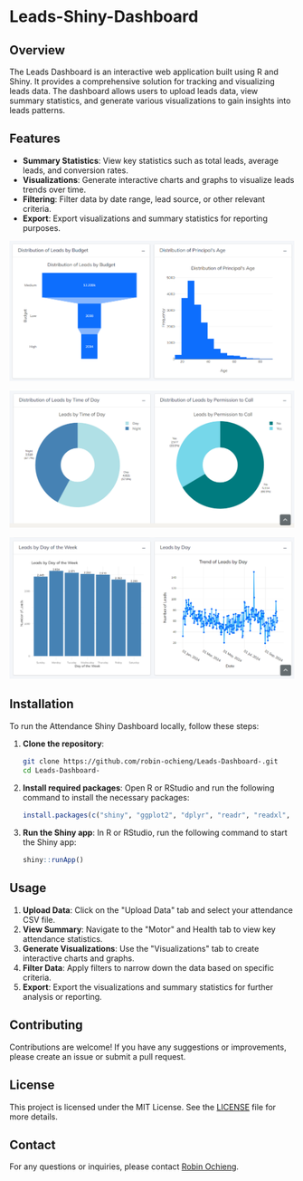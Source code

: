 # Leads-Shiny-Dashboard

## Overview
The Leads Dashboard is an interactive web application built using R and Shiny. It provides a comprehensive solution for tracking and visualizing leads data. The dashboard allows users to upload leads data, view summary statistics, and generate various visualizations to gain insights into leads patterns.

## Features
- **Summary Statistics**: View key statistics such as total leads, average leads, and conversion rates.
- **Visualizations**: Generate interactive charts and graphs to visualize leads trends over time.
- **Filtering**: Filter data by date range, lead source, or other relevant criteria.
- **Export**: Export visualizations and summary statistics for reporting purposes.

![alt text](<Screenshot 2024-10-10 223833.png>)

![alt text](<Screenshot 2024-10-10 223939.png>)

![alt text](<Screenshot 2024-10-10 224023.png>)

## Installation
To run the Attendance Shiny Dashboard locally, follow these steps:

1. **Clone the repository**:
    ```sh
    git clone https://github.com/robin-ochieng/Leads-Dashboard-.git
    cd Leads-Dashboard-
    ```


2. **Install required packages**:
    Open R or RStudio and run the following command to install the necessary packages:
    ```R
    install.packages(c("shiny", "ggplot2", "dplyr", "readr", "readxl", "lubridate", "DT", "scales", "bs4Dash", "bslib", "fresh", "plotly", "shinycssloaders", "shinyjs"))
    ```

3. **Run the Shiny app**:
    In R or RStudio, run the following command to start the Shiny app:
    ```R
    shiny::runApp()
    ```

## Usage
1. **Upload Data**: Click on the "Upload Data" tab and select your attendance CSV file.
2. **View Summary**: Navigate to the "Motor" and Health tab to view key attendance statistics.
3. **Generate Visualizations**: Use the "Visualizations" tab to create interactive charts and graphs.
4. **Filter Data**: Apply filters to narrow down the data based on specific criteria.
5. **Export**: Export the visualizations and summary statistics for further analysis or reporting.

## Contributing
Contributions are welcome! If you have any suggestions or improvements, please create an issue or submit a pull request.

## License
This project is licensed under the MIT License. See the [LICENSE](LICENSE) file for more details.

## Contact
For any questions or inquiries, please contact [Robin Ochieng](robinochieng@gmail.com).